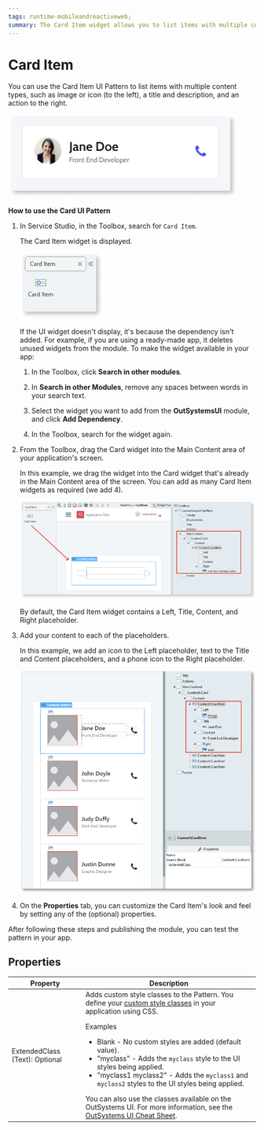 ```yaml
---
tags: runtime-mobileandreactiveweb;  
summary: The Card Item widget allows you to list items with multiple content types, such as an image or icon, a title and description, and an action to the right.
---
```


# Card Item

You can use the Card Item UI Pattern to list items with multiple content types, such as image or icon (to the left), a title and description, and an action to the right.

![](<images/carditem-1.png>)

**How to use the Card UI Pattern**

1. In Service Studio, in the Toolbox, search for `Card Item`.

    The Card Item widget is displayed.

    ![](<images/carditem-2-ss.png>)

    If the UI widget doesn't display, it's because the dependency isn't added. For example, if you are using a ready-made app, it deletes unused widgets from the module. To make the widget available in your app:

    1. In the Toolbox, click **Search in other modules**.

    1. In **Search in other Modules**, remove any spaces between words in your search text.
    
    1. Select the widget you want to add from the **OutSystemsUI** module, and click **Add Dependency**. 
    
    1. In the Toolbox, search for the widget again.

1. From the Toolbox, drag the Card widget into the Main Content area of your application's screen.

    In this example, we drag the widget into the Card widget that's already in the Main Content area of the screen. You can add as many Card Item widgets as required (we add 4). 

    ![](<images/carditem-3-ss.png>)

    By default, the Card Item widget contains a Left, Title, Content, and Right placeholder. 

1. Add your content to each of the placeholders. 

    In this example, we add an icon to the Left placeholder, text to the Title and Content placeholders, and a phone icon to the Right placeholder. 

    ![](<images/carditem-4-ss.png>)

1. On the **Properties** tab, you can customize the Card Item's look and feel by setting any of the (optional) properties.

After following these steps and publishing the module, you can test the pattern in your app.

## Properties

| Property | Description |
|---|---|
| ExtendedClass (Text): Optional  |  Adds custom style classes to the Pattern. You define your [custom style classes](../../../look-feel/css.md) in your application using CSS.<p>Examples</p><ul><li>Blank - No custom styles are added (default value).</li><li>"myclass" - Adds the ``myclass`` style to the UI styles being applied.</li><li>"myclass1 myclass2" - Adds the ``myclass1`` and ``myclass2`` styles to the UI styles being applied. </li></ul>You can also use the classes available on the OutSystems UI. For more information, see the [OutSystems UI Cheat Sheet](https://outsystemsui.outsystems.com/OutSystemsUIWebsite/CheatSheet). |
